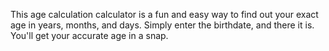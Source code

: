This age calculation calculator is a fun and easy way to find out your exact age in years, months, and days.
Simply enter the birthdate, and there it is. You'll get your accurate age in a snap.
